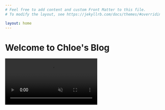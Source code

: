```yaml
---
# Feel free to add content and custom Front Matter to this file.
# To modify the layout, see https://jekyllrb.com/docs/themes/#overriding-theme-defaults

layout: home
---
```

<html>
	<head>
		<title></title>
		<style>
			.center {
            }
            body {
      }
		</style>
	</head>
	<body>
		<div class="section">
			<h1>Welcome to Chloe's Blog</h1>
			<video autoplay loop muted>
				<source src="Background.mp4" type="video/mp4">
				<source src="Background.mp4" type="video/mp4">
				<source src="Background.mp4" type="video/mp4">
		</div>
	</body>
</html>